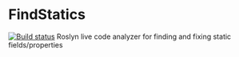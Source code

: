 # FindStatics
[![Build status](https://ci.appveyor.com/api/projects/status/f69iec5g47f8barg?svg=true)](https://ci.appveyor.com/project/bstauff/findstatics)
Roslyn live code analyzer for finding and fixing static fields/properties
